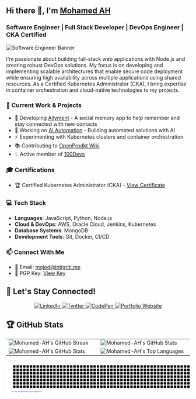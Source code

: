 <h2 align="left">Hi there 👋, I'm <a href="https://www.linkedin.com/in/mojed7/" target="_blank">Mohamed AH</a></h2>
<h3 align="left">Software Engineer | Full Stack Developer | DevOps Engineer | CKA Certified</h3>

![Software Engineer Banner](https://i.imgur.com/brzbNQS.gif)

I'm passionate about building full-stack web applications with Node.js and creating robust DevOps solutions. My focus is on developing and implementing scalable architectures that enable secure code deployment while ensuring high availability across multiple applications using shared resources. As a Certified Kubernetes Administrator (CKA), I bring expertise in container orchestration and cloud-native technologies to my projects.

### 🔭 Current Work & Projects
* 🚀 Developing [Allyment](https://allyment.netlify.app) - A social memory app to help remember and stay connected with new contacts
* 🤖 Working on [AI Automation](https://github.com/Mohamed-AH/automation/) - Building automated solutions with AI
* ⚡ Experimenting with Kubernetes clusters and container orchestration
* 📚 Contributing to [OpenProdkt Wiki](https://wiki.openprodkt.com/)
* 💡 Active member of [100Devs](https://leonnoel.com/100devs/)

### 🎓 Certifications
* 🏆 Certified Kubernetes Administrator (CKA) - [View Certificate](https://www.credly.com/badges/1495f4cc-1398-4256-9fb1-5dbeb3e41852/public_url)

### 💻 Tech Stack
- **Languages**: JavaScript, Python, Node.js
- **Cloud & DevOps**: AWS, Oracle Cloud, Jenkins, Kubernetes
- **Database Systems**: MongoDB
- **Development Tools**: Git, Docker, CI/CD

### 📫 Connect With Me
- 📧 Email: [mojed@intigriti.me](mailto:mojed@intigriti.me)
- 🔐 PGP Key: [View Key](https://pastebin.com/ZBHKUSxt)

<h2>🤝 Let's Stay Connected!</h2>
<div align="center">
  <a href="https://www.linkedin.com/in/mojed7/">
    <img src='https://cdn.jsdelivr.net/npm/simple-icons@v7/icons/linkedin.svg' alt='LinkedIn' height='40'>
  </a>
  <a href="https://twitter.com/Mohamed_Jeddah">
    <img src='https://cdn.jsdelivr.net/npm/simple-icons@v7/icons/twitter.svg' alt='Twitter' height='40'>
  </a>
  <a href="https://codepen.io/Mohamed-AH">
    <img src='https://cdn.jsdelivr.net/npm/simple-icons@v7/icons/codepen.svg' alt='CodePen' height='40'>
  </a>
  <a href="https://webdevcorner.netlify.app">
    <img src='https://cdn.jsdelivr.net/npm/simple-icons@v7/icons/icloud.svg' alt='Portfolio Website' height='40'>
  </a>
</div>

<h2>🏆 GitHub Stats</h2>
<div align="center">
<table>
<tr>
<td width="45%">
<img src="https://github-readme-streak-stats.herokuapp.com/?user=Mohamed-AH&show_icons=true&theme=black-ice&hide_border=true" alt="Mohamed-AH's GitHub Streak">
</td>
<td width="45%">
<img src="https://github-profile-summary-cards.vercel.app/api/cards/profile-details?username=Mohamed-AH&theme=github_dark" alt="Mohamed-AH's GitHub Stats">
</td>
</tr>
<tr>
<td width="45%">
<img src="https://github-profile-summary-cards.vercel.app/api/cards/stats?username=Mohamed-AH&theme=github_dark" alt="Mohamed-AH's GitHub Stats">
</td>
<td width="45%">
<img src="https://github-profile-summary-cards.vercel.app/api/cards/repos-per-language?username=Mohamed-AH&theme=github_dark" alt="Mohamed-AH's Top Languages">
</td>
</tr>
</table>
</div>

<p align="center">
<img src="https://github.com/Mohamed-AH/jaas666/blob/main/gitartwork.svg" alt="GitHub Art Work"/>
</p>
